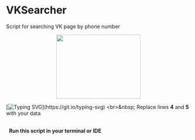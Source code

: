 # VKSearcher
Script for searching VK page by phone number

<div id="header" align="center">
  <img src="https://media.giphy.com/media/v1.Y2lkPTc5MGI3NjExaGdnMTd1Yng5cW5tcnE5amhmdWp0M3J4MWMxMXY5OHo4aG9iN24xMiZlcD12MV9pbnRlcm5hbF9naWZfYnlfaWQmY3Q9cw/9tiwNFwU7UzVBCJ3ek/giphy.gif"width="230" height="175"/>
</div>

[![Typing SVG](https://readme-typing-svg.herokuapp.com?color=%2336BCF7&lines=How+to+use:)](https://git.io/typing-svg)
<br>&nbsp;
Replace lines **4** and **5** with your data

<br>&nbsp;
**Run this script in your terminal or IDE**


